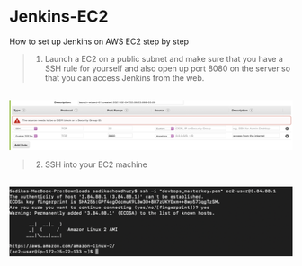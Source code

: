 # Jenkins-EC2
How to set up Jenkins on AWS EC2 step by step 


> 1. Launch a EC2 on a public subnet and make sure that you have a SSH rule for yourself and also open up port 8080 on the server so that you can access Jenkins from the web.

<br>
<img src= "Imgs/sg.png">

> 2. SSH into your EC2 machine 

<br>
<img src= "Imgs/ssh.png">


